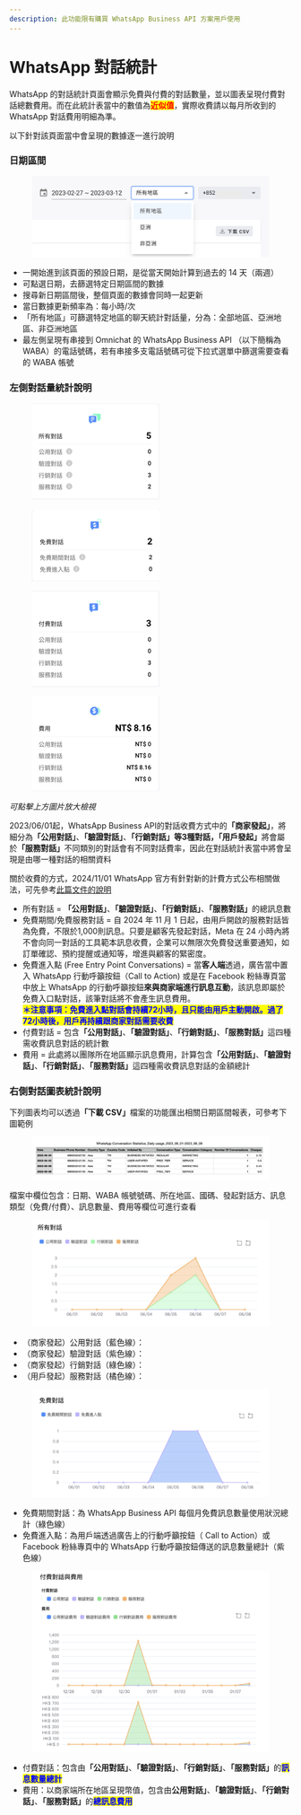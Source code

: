 ```yaml
---
description: 此功能限有購買 WhatsApp Business API 方案用戶使用
---
```


# WhatsApp 對話統計

WhatsApp 的對話統計頁面會顯示免費與付費的對話數量，並以圖表呈現付費對話總數費用。而在此統計表當中的數值為<mark style="color:red;">**近似值**</mark>，實際收費請以每月所收到的 WhatsApp 對話費用明細為準。

以下針對該頁面當中會呈現的數據逐一進行說明

### 日期區間 <a href="#day" id="day"></a>

<figure><img src="../../.gitbook/assets/截圖 2023-03-13 下午5.30.10.png" alt=""><figcaption></figcaption></figure>

* 一開始進到該頁面的預設日期，是從當天開始計算到過去的 14 天（兩週）
* 可點選日期，去篩選特定日期區間的數據
* 搜尋新日期區間後，整個頁面的數據會同時一起更新
* 當日數據更新頻率為：每小時/次
* 「所有地區」可篩選特定地區的聊天統計對話量，分為：全部地區、亞洲地區、非亞洲地區
* 最左側呈現有串接到 Omnichat 的 WhatsApp Business API （以下簡稱為 WABA）的電話號碼，若有串接多支電話號碼可從下拉式選單中篩選需要查看的 WABA 帳號

### 左側對話量統計說明 <a href="#leftconversationwaba" id="leftconversationwaba"></a>

<div align="left"><figure><img src="../../.gitbook/assets/截圖 2023-06-08 上午10.08.42.png" alt="" width="228"><figcaption></figcaption></figure> <figure><img src="../../.gitbook/assets/截圖 2023-06-08 上午10.11.28 (1).png" alt="" width="228"><figcaption></figcaption></figure> <figure><img src="../../.gitbook/assets/截圖 2023-06-08 上午10.13.42.png" alt="" width="229"><figcaption></figcaption></figure> <figure><img src="../../.gitbook/assets/截圖 2023-06-08 上午10.14.35.png" alt="" width="229"><figcaption></figcaption></figure></div>

_可點擊上方圖片放大檢視_

2023/06/01起，WhatsApp Business API的對話收費方式中&#x7684;**「商家發起」**，將細分&#x70BA;**「公用對話」**、**「驗證對話」**、**「行銷對話」等3種對話，「用戶發起」**&#x5C07;會屬&#x65BC;**「服務對話」**&#x4E0D;同類別的對話會有不同對話費率，因此在對話統計表當中將會呈現是由哪一種對話的相關資料

關於收費的方式，2024/11/01 WhatsApp 官方有針對新的計費方式公布相關做法，可先參考[此篇文件的說明](https://blog.omnichat.ai/hk/whatsapp-business-api-new-pricing-update-2024-zh/)

* 所有對話 = **「公用對話」**、**「驗證對話」**、**「行銷對話」**、**「服務對話」**&#x7684;總訊息數
* 免費期間/免費服務對話 = 自 2024 年 11 月 1 日起，由用戶開啟的服務對話皆為免費，不限於1,000則訊息。只要是顧客先發起對話，Meta 在 24 小時內將不會向同一對話的工具範本訊息收費，企業可以無限次免費發送重要通知，如訂單確認、預約提醒或通知等，增進與顧客的緊密度。
* 免費進入點 (Free Entry Point Conversations) = 當**客人端**透過，廣告當中置入 WhatsApp 行動呼籲按鈕（Call to Action) 或是在 Facebook 粉絲專頁當中放上 WhatsApp 的行動呼籲按鈕**來與商家端進行訊息互動**，該訊息即屬於免費入口點對話，該筆對話將不會產生訊息費用。\
  <mark style="color:blue;">**＊注意事項：免費進入點對話會持續72小時，且只能由用戶主動開啟。過了72小時後，用戶再持續跟商家對話需要收費**</mark>
* 付費對話 = 包&#x542B;**「公用對話」**、**「驗證對話」**、**「行銷對話」**、**「服務對話」**&#x9019;四種需收費訊息對話的統計數
* 費用 = 此處將以團隊所在地區顯示訊息費用，計算包&#x542B;**「公用對話」**、**「驗證對話」**、**「行銷對話」**、**「服務對話」**&#x9019;四種需收費訊息對話的金額總計

### 右側對話圖表統計說明 <a href="#rightconversationwaba" id="rightconversationwaba"></a>

下列圖表均可以透&#x904E;**「下載 CSV」**&#x6A94;案的功能匯出相關日期區間報表，可參考下圖範例

<figure><img src="../../.gitbook/assets/截圖 2023-06-08 上午10.37.45.png" alt=""><figcaption></figcaption></figure>

檔案中欄位包含：日期、WABA 帳號號碼、所在地區、國碼、發起對話方、訊息類型（免費/付費）、訊息數量、費用等欄位可進行查看

<figure><img src="../../.gitbook/assets/截圖 2023-06-08 上午10.44.26.png" alt=""><figcaption></figcaption></figure>

* （商家發起）公用對話（藍色線）：
* （商家發起）驗證對話（紫色線）：
* （商家發起）行銷對話（綠色線）：
* （用戶發起）服務對話（橘色線）：

<figure><img src="../../.gitbook/assets/截圖 2023-06-08 上午10.48.09.png" alt=""><figcaption></figcaption></figure>

* 免費期間對話：為 WhatsApp Business API 每個月免費訊息數量使用狀況總計（綠色線）
* 免費進入點：為用戶端透過廣告上的行動呼籲按鈕（ Call to Action）或 Facebook 粉絲專頁中的 WhatsApp 行動呼籲按鈕傳送的訊息數量總計（紫色線）

<figure><img src="../../.gitbook/assets/截圖 2025-01-09 下午1.19.36.png" alt=""><figcaption></figcaption></figure>

* 付費對話：包含&#x7531;**「公用對話」**、**「驗證對話」**、**「行銷對話」**、**「服務對話」**&#x7684;<mark style="color:blue;">**訊息數量總計**</mark>
* 費用：以商家端所在地區呈現幣值，包含由**公用對話」**、**「驗證對話」**、**「行銷對話」**、**「服務對話」**&#x7684;<mark style="color:blue;">**總訊息費用**</mark>
